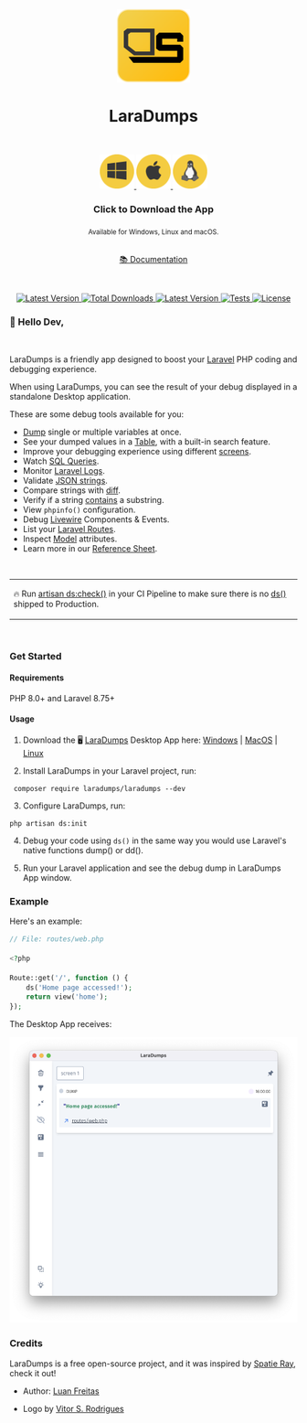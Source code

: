 <p align="center">
  <img src="./art/logo.png" height="128" alt="" />
</p>
<h1 align="center">LaraDumps</h1>
<div align="center">
  <br />
  <!--LaraDumpsVersion-->
  <p align="center">
    <a href="https://github.com/laradumps/app/releases/download/v1.6.1/LaraDumps-Setup-1.6.1.exe">
      <img src="./art/os/windows.png" height="60" alt="LaraDumps Windows App" />
    </a>
    <a href="https://github.com/laradumps/app/releases/download/v1.6.1/LaraDumps-1.6.1-universal.dmg">
      <img src="./art/os/macos.png" height="60" alt="LaraDumps MacOS App" />
    </a>
    <a href="https://github.com/laradumps/app/releases/download/v1.6.1/LaraDumps-1.6.1.AppImage">
      <img src="./art/os/linux.png" height="60" alt="LaraDumps Linux App" />
    </a>
  </p>
  <!--EndOfLaraDumpsVersion-->
  <h3>Click to Download the App</h3>
  <sub>Available for Windows, Linux and macOS.</sub>
  <br />
  <br />
  <p>
    <a href="https://laradumps.dev"> 📚 Documentation </a>
  </p>
</div>
 <br/>
<div align="center">
  <p align="center">
    <a href="https://packagist.org/packages/laradumps/laradumps">
      <img alt="Latest Version" src="https://img.shields.io/static/v1?label=laravel&message=%E2%89%A58.0&color=0078BE&logo=laravel&style=flat-square">
    </a>
    <a href="https://packagist.org/packages/laradumps/laradumps">
      <img alt="Total Downloads" src="https://img.shields.io/packagist/dt/laradumps/laradumps">
    </a>
    <a href="https://packagist.org/packages/laradumps/laradumps">
      <img alt="Latest Version" src="https://img.shields.io/packagist/v/laradumps/laradumps">
    </a>
    <a href="https://github.com/laradumps/laradumps/actions">
        <img alt="Tests" src="https://github.com/laradumps/laradumps/workflows/LaraDumps%20Tests/badge.svg" />
    </a>
    <a href="https://packagist.org/packages/laradumps/laradumps">
      <img alt="License" src="https://img.shields.io/github/license/laradumps/laradumps">
    </a>
  </p>
</div>

### 👋 Hello Dev,

<br/>

LaraDumps is a friendly app designed to boost your [Laravel](https://larvel.com/) PHP coding and debugging experience.

When using LaraDumps, you can see the result of your debug displayed in a standalone Desktop application.

These are some debug tools available for you:

- [Dump](https://laradumps.dev/#/laravel/debug/usage?id=dump) single or multiple variables at once.
- See your dumped values in a [Table](https://laradumps.dev/#/laravel/debug/usage?id=table), with a built-in search feature.
- Improve your debugging experience using different [screens](https://laradumps.dev/#/laravel/debug/usage?id=screens).
- Watch [SQL Queries](https://laradumps.dev/#/laravel/debug/usage?id=sql-queries).
- Monitor [Laravel Logs](https://laravel.com/docs/9.x/logging).
- Validate [JSON strings](https://laradumps.dev/#/laravel/debug/usage?id=json).
- Compare strings with [diff](https://laradumps.dev/#/laravel/debug/usage?id=diff).
- Verify if a string [contains](https://laradumps.dev/#/laravel/debug/usage?id=contains) a substring.
- View `phpinfo()` configuration.
- Debug [Livewire](https://laravel-livewire.com) Components & Events.
- List your [Laravel Routes](https://laravel.com/docs/9.x/routing).
- Inspect [Model](https://laravel.com/docs/9.x/eloquent) attributes.
- Learn more in our [Reference Sheet](https://laradumps.dev/#/laravel/debug/reference-sheet).

<br/>
<table>
  <tr>
    <td>
      <p>🔥 Run <a href="https://laradumps.dev/#/laravel/debug/deploying-to-production" target="_blank">artisan ds:check()</a> in your CI Pipeline to make sure there is no <a href="https://laradumps.dev/#/laravel/debug/reference-sheet" target="_blank">ds()</a> shipped to Production.</p>
    </td>
  </tr>
</table>

<br>

### Get Started

#### Requirements

 PHP 8.0+ and Laravel 8.75+

#### Usage
<!--LaraDumpsVersion-->
1. Download the 🖥️ [LaraDumps](https://github.com/laradumps/app) Desktop App here: [Windows](https://github.com/laradumps/app/releases/download/v1.6.1/LaraDumps-Setup-1.6.1.exe) | [MacOS](https://github.com/laradumps/app/releases/download/v1.6.1/LaraDumps-1.6.1.dmg)
 | [Linux](https://github.com/laradumps/app/releases/download/v1.6.1/LaraDumps-1.6.1.AppImage)
<!--EndOfLaraDumpsVersion-->

2. Install LaraDumps in your Laravel project, run:

```shell
 composer require laradumps/laradumps --dev
 ```

3. Configure LaraDumps, run:

```shell
php artisan ds:init
 ```

4. Debug your code using `ds()` in the same way you would use Laravel's native functions dump() or dd().

5. Run your Laravel application and see the debug dump in LaraDumps App window.

### Example

Here's an example:

```php
// File: routes/web.php

<?php 

Route::get('/', function () {
    ds('Home page accessed!');
    return view('home');
});
```

The Desktop App receives:

<p align="center">
  <img src="./art/example.png" height="500" alt="" />
</p>

### Credits

LaraDumps is a free open-source project, and it was inspired by [Spatie Ray](https://github.com/spatie/ray), check it out!

- Author: [Luan Freitas](https://github.com/luanfreitasdev)

- Logo by [Vitor S. Rodrigues](https://github.com/vs0uz4)
